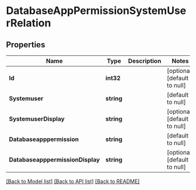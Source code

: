 # DatabaseAppPermissionSystemUserRelation

## Properties
Name | Type | Description | Notes
------------ | ------------- | ------------- | -------------
**Id** | **int32** |  | [optional] [default to null]
**Systemuser** | **string** |  | [default to null]
**SystemuserDisplay** | **string** |  | [optional] [default to null]
**Databaseapppermission** | **string** |  | [default to null]
**DatabaseapppermissionDisplay** | **string** |  | [optional] [default to null]

[[Back to Model list]](../README.md#documentation-for-models) [[Back to API list]](../README.md#documentation-for-api-endpoints) [[Back to README]](../README.md)



